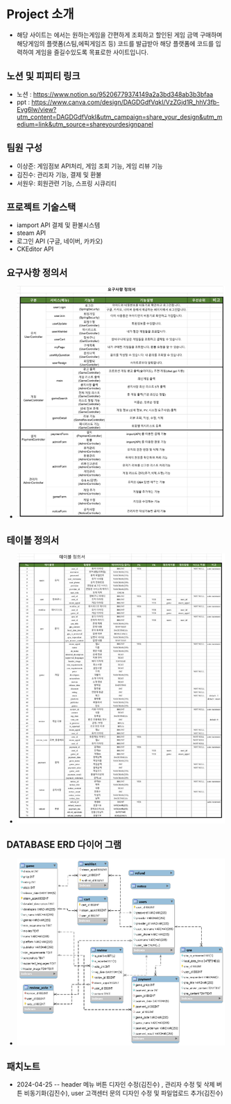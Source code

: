 # Project 소개
- 해당 사이트는 에서는 원하는게임을 간편하게 조회하고 할인된 게임 금액 구매하며 해당게임의 플랫폼(스팀,에픽게임즈 등) 코드를 발급받아 해당 플랫폼에 코드를 입력하여 게임을 즐길수있도록 목표로한 사이트입니다.
## 노션 및 피피티 링크
- 노션 : https://www.notion.so/95206779374149a2a3bd348ab3b3bfaa
- ppt : https://www.canva.com/design/DAGDGdfVqkI/VzZGjd1R_hhV3fb-Evg6lw/view?utm_content=DAGDGdfVqkI&utm_campaign=share_your_design&utm_medium=link&utm_source=shareyourdesignpanel
## 팀원 구성
- 이상준: 게임점보 API처리, 게임 조회 기능, 게임 리뷰 기능
- 김진수: 관리자 기능, 결제 및 환불
- 서원우: 회원관련 기능, 스프링 시큐리티
## 프로젝트 기술스택
- iamport API  결제 및 환불시스템
- steam API
- 로그인 API (구글, 네이버, 카카오)
- CKEditor API
## 요구사항 정의서
- ![MovieProject/요구사항 정의서.png](https://github.com/Tyrano1129/GameSaleProject/blob/d316f55c772dcea5088b2e356a1ef261981aa4f9/%EC%9A%94%EA%B5%AC%EC%82%AC%ED%95%AD%EC%A0%95%EC%9D%98%EC%84%9C.jpeg)
## 테이블 정의서
- ![테이블 정의서](https://github.com/Tyrano1129/GameSaleProject/blob/4656fb4228caa8a5fc21f783c82a1f5f75a99576/%ED%85%8C%EC%9D%B4%EB%B8%94%EC%A0%95%EC%9D%98%EC%84%9C.jpeg)
## DATABASE ERD 다이어 그램
- ![ERD](https://github.com/Tyrano1129/GameSaleProject/blob/96ab3841d342ae93c45040232a0f2bf8c6774991/ERD%20%EB%8B%A4%EC%9D%B4%EC%96%B4%EA%B7%B8%EB%9E%A8.png)
## 패치노트
- 2024-04-25
-- header 메뉴 버튼 디자인 수정(김진수) , 관리자 수정 및 삭제 버튼 비동기화(김진수), user 고객센터 문의 디자인 수정 및 파일업로드 추가(김진수)
